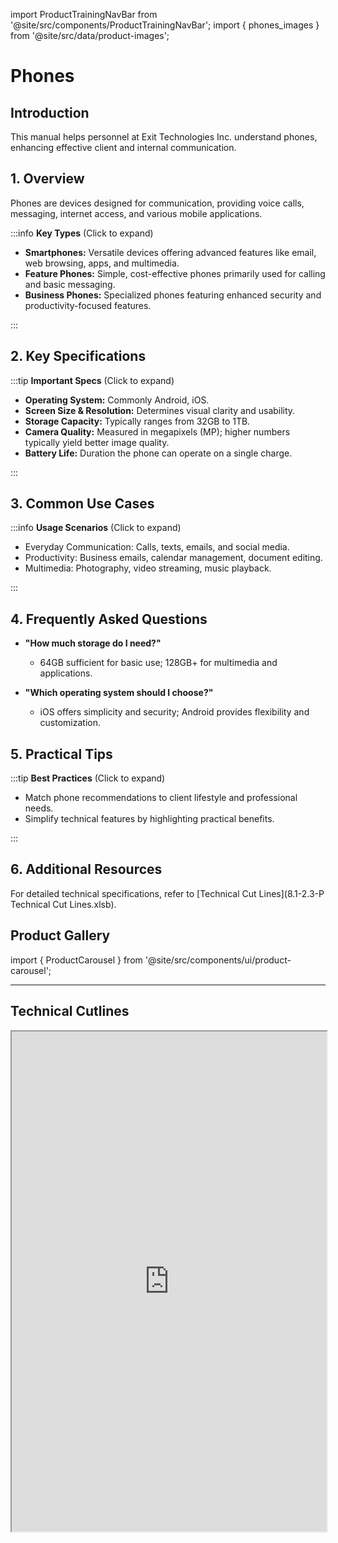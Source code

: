 import ProductTrainingNavBar from '@site/src/components/ProductTrainingNavBar';
import { phones_images } from '@site/src/data/product-images';

<ProductTrainingNavBar />

# Phones

## Introduction
This manual helps personnel at Exit Technologies Inc. understand phones, enhancing effective client and internal communication.

## 1. Overview
Phones are devices designed for communication, providing voice calls, messaging, internet access, and various mobile applications.

:::info **Key Types** (Click to expand)

- **Smartphones:** Versatile devices offering advanced features like email, web browsing, apps, and multimedia.
- **Feature Phones:** Simple, cost-effective phones primarily used for calling and basic messaging.
- **Business Phones:** Specialized phones featuring enhanced security and productivity-focused features.

:::

## 2. Key Specifications

:::tip **Important Specs** (Click to expand)

- **Operating System:** Commonly Android, iOS.
- **Screen Size & Resolution:** Determines visual clarity and usability.
- **Storage Capacity:** Typically ranges from 32GB to 1TB.
- **Camera Quality:** Measured in megapixels (MP); higher numbers typically yield better image quality.
- **Battery Life:** Duration the phone can operate on a single charge.

:::

## 3. Common Use Cases

:::info **Usage Scenarios** (Click to expand)

- Everyday Communication: Calls, texts, emails, and social media.
- Productivity: Business emails, calendar management, document editing.
- Multimedia: Photography, video streaming, music playback.

:::

## 4. Frequently Asked Questions
- **"How much storage do I need?"**
  - 64GB sufficient for basic use; 128GB+ for multimedia and applications.

- **"Which operating system should I choose?"**
  - iOS offers simplicity and security; Android provides flexibility and customization.

## 5. Practical Tips

:::tip **Best Practices** (Click to expand)

- Match phone recommendations to client lifestyle and professional needs.
- Simplify technical features by highlighting practical benefits.

:::

## 6. Additional Resources
For detailed technical specifications, refer to [Technical Cut Lines](8.1-2.3-P Technical Cut Lines.xlsb).

## Product Gallery

import { ProductCarousel } from '@site/src/components/ui/product-carousel';

<ProductCarousel 
  images={phones_images}
  title="Phones Gallery"
/>

---


## Technical Cutlines

<iframe
  src="https://docs.google.com/spreadsheets/d/e/2PACX-1vRBKY_e6e1XBdjLn4WTFw5W5o5j8lyFAAsApDK6FXAvNri0Wh5QAVNY3hFJZTjNdg/pubhtml?widget=true&headers=false&gid=1205348412&single=true"
  width="100%"
  height="800"
  style={{ border: 'none', borderRadius: '8px' }}
  title="Technical Cutlines"
  allowfullscreen
></iframe>

